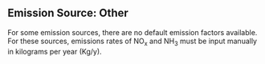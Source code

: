 ## Emission Source: Other

For some emission sources, there are no default emission factors available. For these sources, emissions rates of NO<sub>x</sub> and NH<sub>3</sub> must be input manually in kilograms per year (Kg/y).
